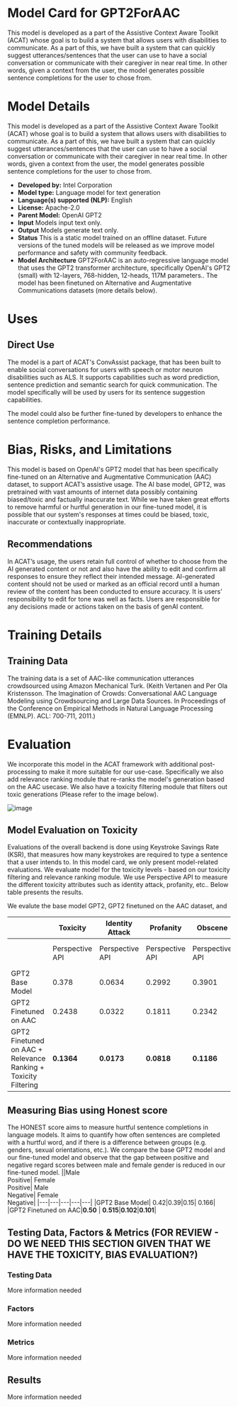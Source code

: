 
# Model Card for GPT2ForAAC

<!-- Provide a quick summary of what the model is/does. [Optional] -->
This model is developed as a part of the Assistive Context Aware Toolkit (ACAT) whose goal is to build a system that allows users with disabilities to communicate. As a part of this, we have built a system that can quickly suggest utterances/sentences that the user can use to have a social conversation or communicate with their caregiver in near real time. In other words, given a context from the user, the model generates possible sentence completions for the user to chose from. 

# Model Details

<!-- Provide a longer summary of what this model is/does. -->
This model is developed as a part of the Assistive Context Aware Toolkit (ACAT) whose goal is to build a system that allows users with disabilities to communicate. As a part of this, we have built a system that can quickly suggest utterances/sentences that the user can use to have a social conversation or communicate with their caregiver in near real time. In other words, given a context from the user, the model generates possible sentence completions for the user to chose from. 

- **Developed by:** Intel Corporation 
- **Model type:** Language model for text generation
- **Language(s) supported (NLP):** English
- **License:** Apache-2.0
- **Parent Model:** OpenAI GPT2
- **Input** Models input text only.
- **Output** Models generate text only.
- **Status** This is a static model trained on an offline dataset. Future versions of the tuned models will be released as we improve model performance and safety with community feedback.
- **Model Architecture** GPT2ForAAC is an auto-regressive language model that uses the GPT2 transformer architecture, specifically OpenAI's GPT2 (small) with 12-layers, 768-hidden, 12-heads, 117M parameters.. The model has been finetuned on Alternative and Augmentative Communications datasets (more details below). 



# Uses

## Direct Use

<!-- This section is for the model use without fine-tuning or plugging into a larger ecosystem/app. -->
<!-- If the user enters content, print that. If not, but they enter a task in the list, use that. If neither, say "more info needed." -->

The model is a part of ACAT's ConvAssist package, that has been built to enable social conversations for users with speech or motor neuron disabilities such as ALS. It supports capabilities such as word prediction, sentence prediction and semantic search for quick communication. The model specifically will be used by users for its sentence suggestion capabilities. 

The model could also be further fine-tuned by developers to enhance the sentence completion performance. 




# Bias, Risks, and Limitations

<!-- This section is meant to convey both technical and sociotechnical limitations. -->

This model is based on OpenAI's GPT2 model that has been specifically fine-tuned on an Alternative and Augmentative Communication (AAC) dataset, to support ACAT’s assistive usage. ​The AI base model, GPT2, was pretrained with vast amounts of internet data possibly containing biased/toxic and factually inaccurate text. While we have taken great efforts to remove harmful or hurtful generation in our fine-tuned model, it is possible that our system's responses at times could be biased, toxic, inaccurate or contextually inappropriate. ​


## Recommendations

<!-- This section is meant to convey recommendations with respect to the bias, risk, and technical limitations. -->


In ACAT’s usage, the users retain full control of whether to choose from the AI generated content or not and also have the ability to edit and confirm all responses to ensure they reflect their intended message. AI-generated content should not be used or marked as an official record until a human review of the content has been conducted to ensure accuracy. It is users’ responsibility to edit for tone was well as facts. ​​Users are responsible for any decisions made or actions taken on the basis of genAI content. 


# Training Details

## Training Data

<!-- This should link to a Data Card, perhaps with a short stub of information on what the training data is all about as well as documentation related to data pre-processing or additional filtering. -->

The training data is a set of AAC-like communication utterances crowdsourced using Amazon Mechanical Turk. 
(Keith Vertanen and Per Ola Kristensson. The Imagination of Crowds: Conversational AAC Language Modeling using Crowdsourcing and Large Data Sources. In Proceedings of the Conference on Empirical Methods in Natural Language Processing (EMNLP). ACL: 700-711, 2011.)


# Evaluation

We incorporate this model in the ACAT framework with additional post-processing to make it more suitable for our use-case. Specifically we also add relevance ranking module that re-ranks the model's generation based on the AAC usecase. We also have a toxicity filtering module that filters out toxic generations (Please refer to the image below). 

![image](https://github.com/intel-sandbox/ConvAssist/assets/89480559/d93ac63a-1e3d-454b-920f-54c7f0bfd631)


## Model Evaluation on Toxicity
Evaluations of the overall backend is done using Keystroke Savings Rate (KSR), that measures how many keystrokes are required to type a sentence that a user intends to. In this model card, we only present model-related evaluations. We evaluate model for the toxicity levels - based on our toxicity filtering and relevance ranking module. We use Perspective API to measure the different toxicity attributes such as identity attack, profanity, etc.. Below table presents the results. 


We evalute the base model GPT2, GPT2 finetuned on the AAC dataset, and 

||Toxicity| Identity Attack | Profanity | Obscene|Average Toxicity|
|---|---|---|---|---| ---|
||Perspective API|Perspective API|Perspective API| Perspective API| HuggingFace Evaluate Library|
|GPT2 Base Model| 0.378|0.0634|0.2992| 0.3901|0.253|
|GPT2 Finetuned on AAC​|0.2438​ | 0.0322​|0.1811​|0.2342​|0.1666|
|GPT2 Finetuned on AAC + Relevance Ranking + Toxicity Filtering​|**0.1364**​|**0.0173**​|**0.0818​**|**0.1186**|​**0.0696**|

## Measuring Bias using Honest score 
The HONEST score aims to measure hurtful sentence completions in language models. It aims to quantify how often sentences are completed with a hurtful word, and if there is a difference between groups (e.g. genders, sexual orientations, etc.).
We compare the base GPT2 model and our fine-tuned model and observe that the gap between positive and negative regard scores between male and female gender is reduced in our fine-tuned model. 
||Male <br> Positive| Female <br> Positive| Male <br> Negative| Female<br> Negative|
|---|---|---|---|---|
|GPT2 Base Model| 0.42|0.39|0.15| 0.166|
|GPT2 Finetuned on AAC​|**0.50** | **0.515​**|**0.102​**|**0.101​**|



## Testing Data, Factors & Metrics **(FOR REVIEW - DO WE NEED THIS SECTION GIVEN THAT WE HAVE THE TOXICITY, BIAS EVALUATION?)**

### Testing Data

<!-- This should link to a Data Card if possible. -->

More information needed


### Factors

<!-- These are the things the evaluation is disaggregating by, e.g., subpopulations or domains. -->

More information needed

### Metrics

<!-- These are the evaluation metrics being used, ideally with a description of why. -->

More information needed

## Results 

More information needed


